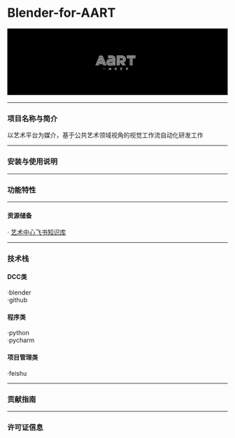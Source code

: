 # Blender-for-AART 
![Blender-for-AART ](img.png)
___
### 项目名称与简介
以艺术平台为媒介，基于公共艺术领域视角的视觉工作流自动化研发工作
___
### 安装与使用说明
___
### 功能特性
___
#### 资源储备
· [艺术中心飞书知识库](https://lcnz16b10gl2.feishu.cn/wiki/Vgy5wDCPjixUwRk3SMNc3fEonPc?from=from_copylink)
___
### 技术栈
#### DCC类
·blender<br>·github<br>
#### 程序类
·python <br>·pycharm
#### 项目管理类
·feishu<br>
___
### 贡献指南
___
### 许可证信息
